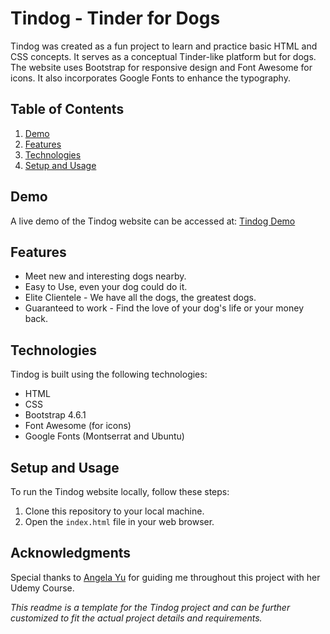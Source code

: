 # Tindog - Tinder for Dogs

Tindog was created as a fun project to learn and practice basic HTML and CSS concepts. It serves as a conceptual Tinder-like platform but for dogs. The website uses Bootstrap for responsive design and Font Awesome for icons. It also incorporates Google Fonts to enhance the typography.

## Table of Contents

1. [Demo](#demo)
2. [Features](#features)
3. [Technologies](#technologies)
4. [Setup and Usage](#setup-and-usage)

## Demo

A live demo of the Tindog website can be accessed at: [Tindog Demo](https://bipsig.github.io/tindog-bipsig/)

## Features

- Meet new and interesting dogs nearby.
- Easy to Use, even your dog could do it.
- Elite Clientele - We have all the dogs, the greatest dogs.
- Guaranteed to work - Find the love of your dog's life or your money back.

## Technologies

Tindog is built using the following technologies:

- HTML
- CSS
- Bootstrap 4.6.1
- Font Awesome (for icons)
- Google Fonts (Montserrat and Ubuntu)

## Setup and Usage

To run the Tindog website locally, follow these steps:

1. Clone this repository to your local machine.
2. Open the `index.html` file in your web browser.

## Acknowledgments

Special thanks to [Angela Yu](https://github.com/angelabauer) for guiding me throughout this project with her Udemy Course.

_This readme is a template for the Tindog project and can be further customized to fit the actual project details and requirements._
